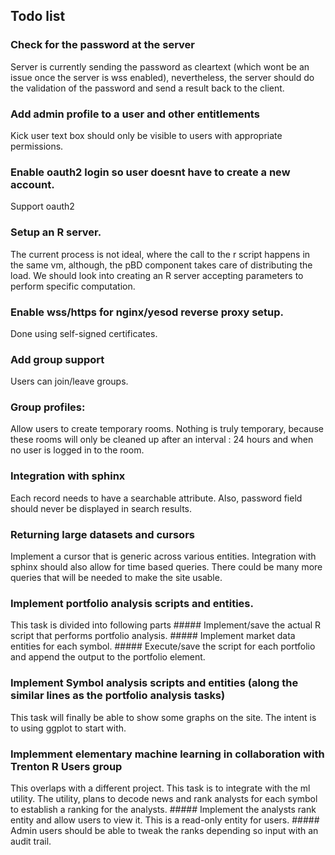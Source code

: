 ## Todo list

### Check for the password at the server
Server is currently sending the password as cleartext (which wont be an issue once the server is wss enabled), nevertheless, the server should do the validation of the password and send a result back to the client.

### Add admin profile to a user and other entitlements
Kick user text box should only be visible to users with appropriate permissions.

### Enable oauth2 login so user doesnt have to create a new account.
Support oauth2


### Setup an R server.
The current process is not ideal, where the call to the r script happens in the same vm, although, the 
pBD component takes care of distributing the load. We should look into creating an R server accepting 
parameters to perform specific computation.

### Enable wss/https for nginx/yesod reverse proxy setup.
Done using self-signed certificates.

### Add group support
Users can join/leave groups.

### Group profiles:
Allow users to create temporary rooms. Nothing is truly temporary, because these rooms will only be cleaned up
after an interval : 24 hours and when no user is logged in to the room.

### Integration with sphinx
Each record needs to have a searchable attribute. Also, password field should never be displayed in search results.

### Returning large datasets and cursors
Implement a cursor that is generic across various entities. Integration with sphinx should also allow for time based queries. There could be many more queries that will be needed to make the site usable.

### Implement portfolio analysis scripts and entities.
This task is divided into following parts
	##### Implement/save the actual R script that performs portfolio analysis.
	##### Implement market data entities for each symbol.
	##### Execute/save the script for each portfolio and append the output to the portfolio element.

### Implement Symbol analysis scripts and entities (along the similar lines as the portfolio analysis tasks)
This task will finally be able to show some graphs on the site. The intent is to using ggplot to start with.

### Implemment elementary machine learning in collaboration with Trenton R Users group
This overlaps with a different project. This task is to integrate with the ml utility. The utility, plans to
decode news and rank analysts for each symbol to establish a ranking for the analysts.
	##### Implement the analysts rank entity and allow users to view it. This is a read-only entity for 
		users.
	##### Admin users should be able to tweak the ranks depending so input with an audit trail.
	
